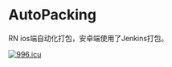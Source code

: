 # AutoPacking

RN ios端自动化打包，安卓端使用了Jenkins打包。

<a href="https://996.icu"><img src="https://img.shields.io/badge/link-996.icu-red.svg" alt="996.icu"></a>
